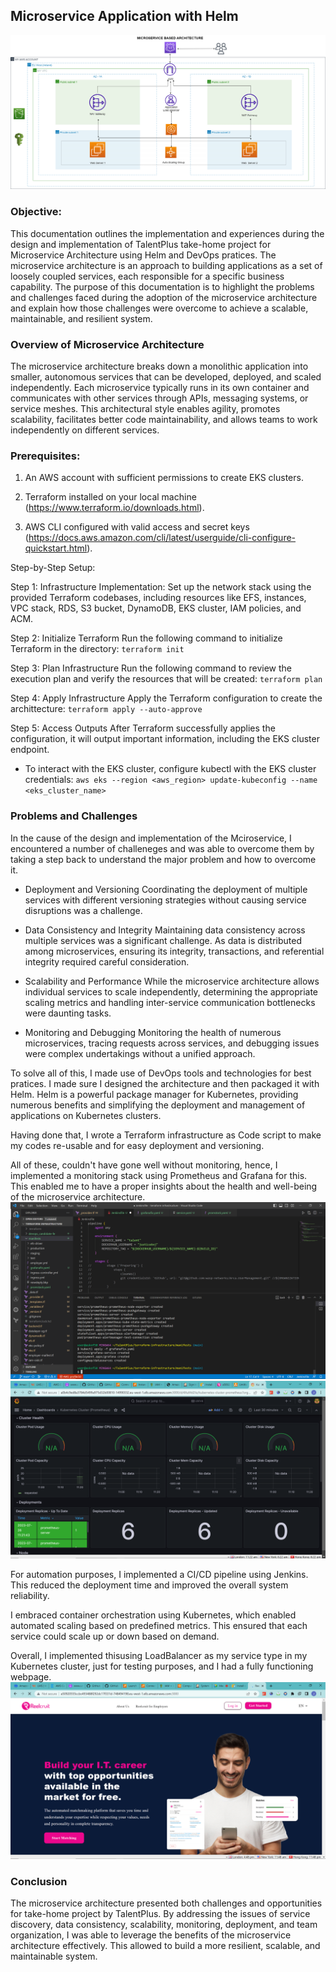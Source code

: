 ## Microservice Application with Helm
![Microservice Architecture](./images/architecture.png)

### Objective:
This documentation outlines the implementation and experiences during the design and implementation of TalentPlus take-home project for Microservice Architecture using Helm and DevOps pratices. The microservice architecture is an approach to building applications as a set of loosely coupled services, each responsible for a specific business capability. The purpose of this documentation is to highlight the problems and challenges faced during the adoption of the microservice architecture and explain how those challenges were overcome to achieve a scalable, maintainable, and resilient system.

### Overview of Microservice Architecture
The microservice architecture breaks down a monolithic application into smaller, autonomous services that can be developed, deployed, and scaled independently. Each microservice typically runs in its own container and communicates with other services through APIs, messaging systems, or service meshes. This architectural style enables agility, promotes scalability, facilitates better code maintainability, and allows teams to work independently on different services.

### Prerequisites:
1. An AWS account with sufficient permissions to create EKS clusters.

2. Terraform installed on your local machine (https://www.terraform.io/downloads.html).

3. AWS CLI configured with valid access and secret keys (https://docs.aws.amazon.com/cli/latest/userguide/cli-configure-quickstart.html).

Step-by-Step Setup:
 
Step 1: Infrastructure Implementation:
Set up the network stack using the provided Terraform codebases, including resources like EFS, instances, VPC stack, RDS, S3 bucket, DynamoDB, EKS cluster, IAM policies, and ACM.

Step 2: Initialize Terraform
Run the following command to initialize Terraform in the directory:
`terraform init`

Step 3: Plan Infrastructure
Run the following command to review the execution plan and verify the resources that will be created:
`terraform plan`

Step 4: Apply Infrastructure
Apply the Terraform configuration to create the archittecture:
`terraform apply --auto-approve`

Step 5: Access Outputs
After Terraform successfully applies the configuration, it will output important information, including the EKS cluster endpoint.

- To interact with the EKS cluster, configure kubectl with the EKS cluster credentials:
`aws eks --region <aws_region> update-kubeconfig --name <eks_cluster_name>`

### Problems and Challenges 

In the cause of the design and implementation of the Mciroservice, I encountered a number of challeneges and was able to overcome them by taking a step back to understand the major problem and how to overcome it.

- Deployment and Versioning
Coordinating the deployment of multiple services with different versioning strategies without causing service disruptions was a challenge.

- Data Consistency and Integrity
Maintaining data consistency across multiple services was a significant challenge. As data is distributed among microservices, ensuring its integrity, transactions, and referential integrity required careful consideration.

- Scalability and Performance
While the microservice architecture allows individual services to scale independently, determining the appropriate scaling metrics and handling inter-service communication bottlenecks were daunting tasks.

- Monitoring and Debugging
Monitoring the health of numerous microservices, tracing requests across services, and debugging issues were complex undertakings without a unified approach.

To solve all of this, I made use of DevOps tools and technologies for best pratices. I made sure I designed the architecture and then packaged it with Helm. Helm is a powerful package manager for Kubernetes, providing numerous benefits and simplifying the deployment and management of applications on Kubernetes clusters. 

Having done that, I wrote a Terraform infrastructure as Code script to make my codes re-usable and for easy deployment and versioning. 

All of these, couldn't have gone well without monitoring, hence, I implemented a monitoring stack using Prometheus and Grafana for this. This enabled me to have a proper insights about the health and well-being of the microservice architecture.
![Implementing Promstack](./images/promstack%20(2).png)
![Promstack](./images/promstack.png)




For automation purposes, I implemented a CI/CD pipeline using Jenkins. This reduced the deployment time and improved the overall system reliability.

I embraced container orchestration using Kubernetes, which enabled automated scaling based on predefined metrics. This ensured that each service could scale up or down based on demand.

Overall, I implemented thisusing LoadBalancer as my service type in my Kubernetes cluster, just for testing purposes, and I had a fully functioning webpage.
![Reelcruit](./images/web-image.png)

### Conclusion
The microservice architecture presented both challenges and opportunities for take-home project by TalentPlus. By addressing the issues of service discovery, data consistency, scalability, monitoring, deployment, and team organization, I was able to leverage the benefits of the microservice architecture effectively. This allowed to build a more resilient, scalable, and maintainable system.